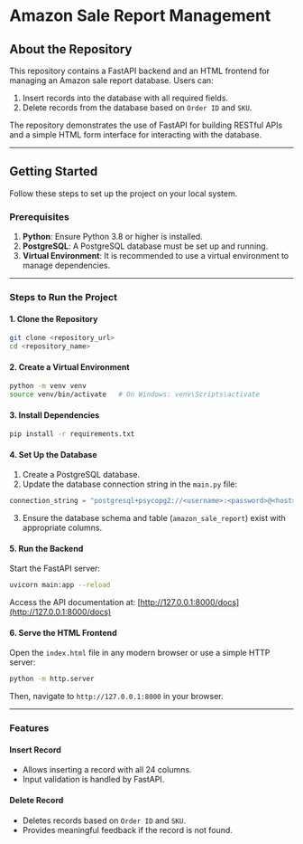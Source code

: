 # Amazon Sale Report Management

## About the Repository

This repository contains a FastAPI backend and an HTML frontend for managing an Amazon sale report database. Users can:

1. Insert records into the database with all required fields.
2. Delete records from the database based on `Order ID` and `SKU`.

The repository demonstrates the use of FastAPI for building RESTful APIs and a simple HTML form interface for interacting with the database.

---

## Getting Started

Follow these steps to set up the project on your local system.

### Prerequisites

1. **Python**: Ensure Python 3.8 or higher is installed.
2. **PostgreSQL**: A PostgreSQL database must be set up and running.
3. **Virtual Environment**: It is recommended to use a virtual environment to manage dependencies.

---

### Steps to Run the Project

#### 1. Clone the Repository

```bash
git clone <repository_url>
cd <repository_name>
```

#### 2. Create a Virtual Environment

```bash
python -m venv venv
source venv/bin/activate   # On Windows: venv\Scripts\activate
```

#### 3. Install Dependencies

```bash
pip install -r requirements.txt
```

#### 4. Set Up the Database

1. Create a PostgreSQL database.
2. Update the database connection string in the `main.py` file:

```python
connection_string = "postgresql+psycopg2://<username>:<password>@<host>/<database_name>"
```

3. Ensure the database schema and table (`amazon_sale_report`) exist with appropriate columns.

#### 5. Run the Backend

Start the FastAPI server:

```bash
uvicorn main:app --reload
```

Access the API documentation at: [http://127.0.0.1:8000/docs](http://127.0.0.1:8000/docs)

#### 6. Serve the HTML Frontend

Open the `index.html` file in any modern browser or use a simple HTTP server:

```bash
python -m http.server
```

Then, navigate to `http://127.0.0.1:8000` in your browser.

---

### Features

#### **Insert Record**
- Allows inserting a record with all 24 columns.
- Input validation is handled by FastAPI.

#### **Delete Record**
- Deletes records based on `Order ID` and `SKU`.
- Provides meaningful feedback if the record is not found.

